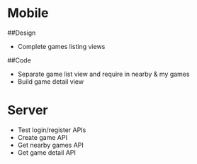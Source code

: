 Mobile
======
##Design
* Complete games listing views

##Code
* Separate game list view and require in nearby & my games
* Build game detail view

Server
======
* Test login/register APIs
* Create game API
* Get nearby games API
* Get game detail API 

